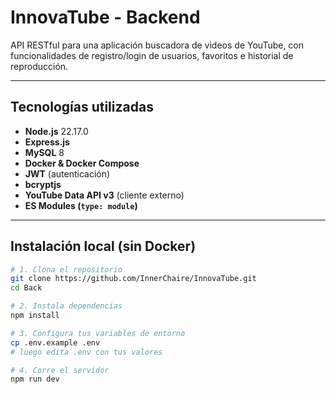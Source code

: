 # InnovaTube - Backend

API RESTful para una aplicación buscadora de videos de YouTube, con funcionalidades de registro/login de usuarios, favoritos e historial de reproducción.

---

## Tecnologías utilizadas

- **Node.js** 22.17.0
- **Express.js**
- **MySQL** 8
- **Docker & Docker Compose**
- **JWT** (autenticación)
- **bcryptjs**
- **YouTube Data API v3** (cliente externo)
- **ES Modules (`type: module`)**

---

## Instalación local (sin Docker)

```bash
# 1. Clona el repositorio
git clone https://github.com/InnerChaire/InnovaTube.git
cd Back

# 2. Instala dependencias
npm install

# 3. Configura tus variables de entorno
cp .env.example .env
# luego edita .env con tus valores

# 4. Corre el servidor
npm run dev
